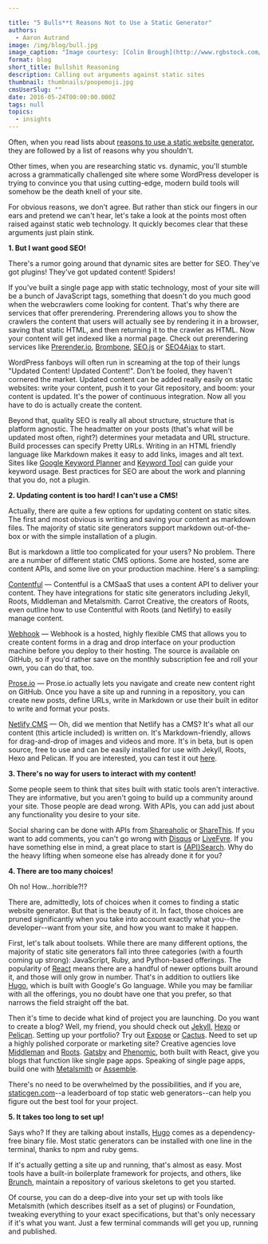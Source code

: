 ```yaml
---

title: "5 Bulls**t Reasons Not to Use a Static Generator"
authors:
  - Aaron Autrand
image: /img/blog/bull.jpg
image_caption: "Image courtesy: [Colin Brough](http://www.rgbstock.com/user/ColinBrough)"
format: blog
short_title: Bullshit Reasoning
description: Calling out arguments against static sites
thumbnail: thumbnails/poopemoji.jpg
cmsUserSlug: ""
date: 2016-05-24T00:00:00.000Z
tags: null
topics:
  - insights
---
```


Often, when you read lists about [reasons to use a static website generator](https://www.netlify.com/blog/2016/05/18/9-reasons-your-site-should-be-static), they are followed by a list of reasons why you shouldn't.

Other times, when you are researching static vs. dynamic, you'll stumble across a grammatically challenged site where some WordPress developer is trying to convince you that using cutting-edge, modern build tools will somehow be the death knell of your site.

<!-- excerpt -->

For obvious reasons, we don't agree. But rather than stick our fingers in our ears and pretend we can't hear, let's take a look at the points most often raised against static web technology. It quickly becomes clear that these arguments just plain stink.

**1. But I want good SEO!**

There's a rumor going around that dynamic sites are better for SEO. They've got plugins! They've got updated content! Spiders!

If you've built a single page app with static technology, most of your site will be a bunch of JavaScript tags, something that doesn't do you much good when the webcrawlers come looking for content. That's why there are services that offer prerendering. Prerendering allows you to show the crawlers the content that users will actually see by rendering it in a browser, saving that static HTML, and then returning it to the crawler as HTML. Now your content will get indexed like a normal page. Check out prerendering services like [Prerender.io](https://prerender.io/), [Brombone](http://www.brombone.com/), [SEO.js](http://getseojs.com/) or [SEO4Ajax](http://www.seo4ajax.com/) to start.

WordPress fanboys will often run in screaming at the top of their lungs "Updated Content! Updated Content!". Don't be fooled, they haven't cornered the market. Updated content can be added really easily on static websites: write your content, push it to your Git repository, and boom: your content is updated. It's the power of continuous integration. Now all you have to do is actually create the content.

Beyond that, quality SEO is really all about structure, structure that is platform agnostic. The headmatter on your posts (that's what will be updated most often, right?) determines your metadata and URL structure. Build processes can specify Pretty URLs. Writing in an HTML friendly language like Markdown makes it easy to add links, images and alt text. Sites like [Google Keyword Planner](https://adwords.google.com/KeywordPlanner) and [Keyword Tool](http://www.keywordtool.io) can guide your keyword usage. Best practices for SEO are about the work and planning that you do, not a plugin.

**2. Updating content is too hard! I can't use a CMS!**

Actually, there are quite a few options for updating content on static sites. The first and most obvious is writing and saving your content as markdown files. The majority of static site generators support markdown out-of-the-box or with the simple installation of a plugin.

But is markdown a little too complicated for your users? No problem. There are a number of different static CMS options. Some are hosted, some are content APIs, and some live on your production machine. Here's a sampling:

[Contentful](https://www.contentful.com) — Contentful is a CMSaaS that uses a content API to deliver your content. They have integrations for static site generators including Jekyll, Roots, Middleman and Metalsmith. Carrot Creative, the creators of Roots, even outline how to use Contentful with Roots (and Netlify) to easily manage content.

[Webhook](http://www.webhook.com/) — Webhook is a hosted, highly flexible CMS that allows you to create content forms in a drag and drop interface on your production machine before you deploy to their hosting. The source is available on GitHub, so if you'd rather save on the monthly subscription fee and roll your own, you can do that, too.

[Prose.io](http://prose.io/) — Prose.io actually lets you navigate and create new content right on GitHub. Once you have a site up and running in a repository, you can create new posts, define URLs, write in Markdown or use their built in editor to write and format your posts.

[Netlify CMS](https://github.com/netlify/netlify-cms) — Oh, did we mention that Netlify has a CMS? It's what all our content (this article included) is written on. It's Markdown-friendly, allows for drag-and-drop of images and videos and more. It's in beta, but is open source, free to use and can be easily installed for use with Jekyll, Roots, Hexo and Pelican. If you are interested, you can test it out [here](https://cms.netlify.com).

**3. There's no way for users to interact with my content!**

Some people seem to think that sites built with static tools aren't interactive. They are informative, but you aren't going to build up a community around your site. Those people are dead wrong. With APIs, you can add just about any functionality you desire to your site.

Social sharing can be done with APIs from [Shareaholic](https://shareaholic.com/api) or [ShareThis](https://developer.sharethis.com). If you want to add comments, you can't go wrong with [Disqus](https://disqus.com/api/docs/) or [LiveFyre](http://answers.livefyre.com/developers). If you have something else in mind, a great place to start is [{API}Search](http://apis.io/). Why do the heavy lifting when someone else has already done it for you?

**4. There are too many choices!**

Oh no! How...horrible?!?

There are, admittedly, lots of choices when it comes to finding a static website generator. But that is the beauty of it. In fact, those choices are pruned significantly when you take into account exactly what you--the developer--want from your site, and how you want to make it happen.

First, let's talk about toolsets. While there are many different options, the majority of static site generators fall into three categories (with a fourth coming up strong): JavaScript, Ruby, and Python-based offerings. The popularity of [React](https://facebook.github.io/react/) means there are a handful of newer options built around it, and those will only grow in number. That's in addition to outliers like [Hugo](https://gohugo.io), which is built with Google's Go language. While you may be familiar with all the offerings, you no doubt have one that you prefer, so that narrows the field straight off the bat.

Then it's time to decide what kind of project you are launching. Do you want to create a blog? Well, my friend, you should check out [Jekyll](http://jekyllrb.com/), [Hexo](http://hexo.io/) or [Pelican](http://blog.getpelican.com/). Setting up your portfolio? Try out [Expose](https://github.com/Jack000/Expose) or [Cactus](https://github.com/koenbok/Cactus/). Need to set up a highly polished corporate or marketing site? Creative agencies love [Middleman](https://middlemanapp.com) and [Roots](https://roots.netlify.com/). [Gatsby](https://github.com/gatsbyjs/gatsby) and [Phenomic](https://phenomic.io/), both built with React, give you blogs that function like single page apps. Speaking of single page apps, build one with [Metalsmith](http://www.metalsmith.io/) or [Assemble](http://assemble.io/).

There's no need to be overwhelmed by the possibilities, and if you are, [staticgen.com](http://www.staticgen.com)--a leaderboard of top static web generators--can help you figure out the best tool for your project.

**5. It takes too long to set up!**

Says who? If they are talking about installs, [Hugo](https://gohugo.io) comes as a dependency-free binary file. Most static generators can be installed with one line in the terminal, thanks to npm and ruby gems.

If it's actually getting a site up and running, that's almost as easy. Most tools have a built-in boilerplate framework for projects, and others, like [Brunch](http://brunch.io/), maintain a repository of various skeletons to get you started.

Of course, you can do a deep-dive into your set up with tools like Metalsmith (which describes itself as a set of plugins) or Foundation, tweaking everything to your exact specifications, but that's only necessary if it's what you want. Just a few terminal commands will get you up, running and published.
